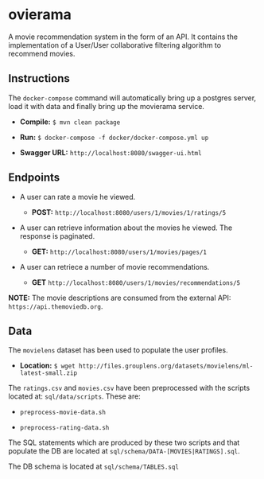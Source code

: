 # ovierama

A movie recommendation system in the form of an API. It contains the implementation of a User/User collaborative filtering algorithm to recommend movies.



Instructions
-

The `docker-compose` command will automatically bring up a postgres server, load it with data and finally bring up the movierama service.


* **Compile:** `$ mvn clean package`

* **Run:** `$ docker-compose -f docker/docker-compose.yml up`

* **Swagger URL:** `http://localhost:8080/swagger-ui.html`



Endpoints
-

* A user can rate a movie he viewed.
  * **POST:** `http://localhost:8080/users/1/movies/1/ratings/5`

* A user can retrieve information about the movies he viewed. The response is paginated.
  * **GET:** `http://localhost:8080/users/1/movies/pages/1`

* A user can retriece a number of movie recommendations.
  * **GET** `http://localhost:8080/users/1/movies/recommendations/5`

**NOTE:** The movie descriptions are consumed from the external API: `https://api.themoviedb.org`.

Data
-

The `movielens` dataset has been used to populate the user profiles.

* **Location:** `$ wget http://files.grouplens.org/datasets/movielens/ml-latest-small.zip`

The `ratings.csv` and `movies.csv` have been preprocessed with the scripts located at: `sql/data/scripts`. These are:

* `preprocess-movie-data.sh`

* `preprocess-rating-data.sh`

The SQL statements which are produced by these two scripts and that populate the DB are located at `sql/schema/DATA-[MOVIES|RATINGS].sql`.

The DB schema is located at `sql/schema/TABLES.sql`